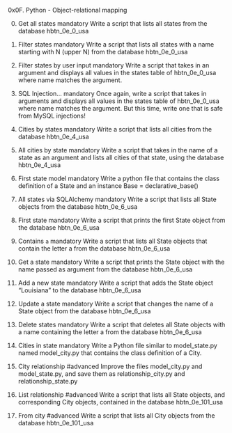 0x0F. Python - Object-relational mapping

0. Get all states mandatory
Write a script that lists all states from the database hbtn_0e_0_usa

1. Filter states mandatory
Write a script that lists all states with a name starting with N (upper N) from the database hbtn_0e_0_usa

2. Filter states by user input mandatory
Write a script that takes in an argument and displays all values in the states table of hbtn_0e_0_usa where name matches the argument.

3. SQL Injection... mandatory
Once again, write a script that takes in arguments and displays all values in the states table of hbtn_0e_0_usa where name matches the argument. But this time, write one that is safe from MySQL injections!

4. Cities by states mandatory
Write a script that lists all cities from the database hbtn_0e_4_usa

5. All cities by state mandatory
Write a script that takes in the name of a state as an argument and lists all cities of that state, using the database hbtn_0e_4_usa

6. First state model mandatory
Write a python file that contains the class definition of a State and an instance Base = declarative_base()

7. All states via SQLAlchemy mandatory
Write a script that lists all State objects from the database hbtn_0e_6_usa

8. First state mandatory
Write a script that prints the first State object from the database hbtn_0e_6_usa

9. Contains `a` mandatory
Write a script that lists all State objects that contain the letter a from the database hbtn_0e_6_usa

10. Get a state mandatory
Write a script that prints the State object with the name passed as argument from the database hbtn_0e_6_usa

11. Add a new state mandatory
Write a script that adds the State object “Louisiana” to the database hbtn_0e_6_usa

12. Update a state mandatory
Write a script that changes the name of a State object from the database hbtn_0e_6_usa

13. Delete states mandatory
Write a script that deletes all State objects with a name containing the letter a from the database hbtn_0e_6_usa

14. Cities in state mandatory
Write a Python file similar to model_state.py named model_city.py that contains the class definition of a City.

15. City relationship #advanced
Improve the files model_city.py and model_state.py, and save them as relationship_city.py and relationship_state.py

16. List relationship #advanced
Write a script that lists all State objects, and corresponding City objects, contained in the database hbtn_0e_101_usa

17. From city #advanced
Write a script that lists all City objects from the database hbtn_0e_101_usa